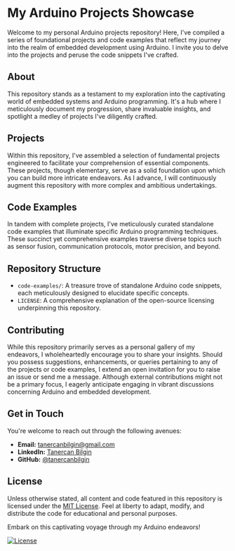 # My Arduino Projects Showcase

Welcome to my personal Arduino projects repository! Here, I've compiled a series of foundational projects and code examples that reflect my journey into the realm of embedded development using Arduino. I invite you to delve into the projects and peruse the code snippets I've crafted.

## About

This repository stands as a testament to my exploration into the captivating world of embedded systems and Arduino programming. It's a hub where I meticulously document my progression, share invaluable insights, and spotlight a medley of projects I've diligently crafted.

## Projects

Within this repository, I've assembled a selection of fundamental projects engineered to facilitate your comprehension of essential components. These projects, though elementary, serve as a solid foundation upon which you can build more intricate endeavors. As I advance, I will continuously augment this repository with more complex and ambitious undertakings.

## Code Examples

In tandem with complete projects, I've meticulously curated standalone code examples that illuminate specific Arduino programming techniques. These succinct yet comprehensive examples traverse diverse topics such as sensor fusion, communication protocols, motor precision, and beyond.

## Repository Structure

- `code-examples/`: A treasure trove of standalone Arduino code snippets, each meticulously designed to elucidate specific concepts.
- `LICENSE`: A comprehensive explanation of the open-source licensing underpinning this repository.

## Contributing

While this repository primarily serves as a personal gallery of my endeavors, I wholeheartedly encourage you to share your insights. Should you possess suggestions, enhancements, or queries pertaining to any of the projects or code examples, I extend an open invitation for you to raise an issue or send me a message. Although external contributions might not be a primary focus, I eagerly anticipate engaging in vibrant discussions concerning Arduino and embedded development.

## Get in Touch

You're welcome to reach out through the following avenues:

- **Email:** [tanercanbilgin@gmail.com](mailto:tanercanbilgin@gmail.com)
- **LinkedIn:** [Tanercan Bilgin](https://www.linkedin.com/in/tanercanbilgin)
- **GitHub:** [@tanercanbilgin](https://github.com/tanercanbilgin)

## License

Unless otherwise stated, all content and code featured in this repository is licensed under the [MIT License](LICENSE). Feel at liberty to adapt, modify, and distribute the code for educational and personal purposes.

Embark on this captivating voyage through my Arduino endeavors!

[![License](https://img.shields.io/badge/License-MIT-blue.svg)](LICENSE)
